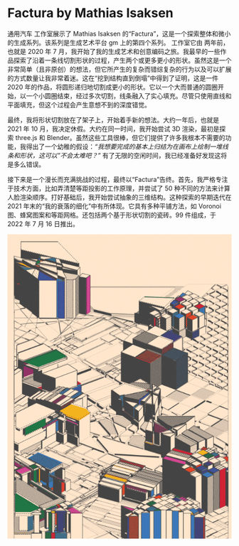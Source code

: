 # Factura by Mathias Isaksen

通用汽车 工作室展示了 Mathias Isaksen 的“Factura”，这是一个探索整体和微小的生成系列。该系列是生成艺术平台 gm 上的第四个系列。 工作室它由 两年前，也就是 2020 年 7 月，我开始了我的生成艺术和创意编码之旅。我最早的一些作品探索了沿着一条线切割形状的过程，产生两个或更多更小的形状。虽然这是一个非常简单（且非原创）的想法，但它所产生的复杂而错综复杂的行为以及可以扩展的方式数量让我非常着迷。这在“挖到结构直到倒塌”中得到了证明，这是一件 2020 年的作品，将圆形递归地切割成更小的形状。它以一个大而普通的圆圈开始，以一个小圆圈结束，经过多次切割，线条融入了实心填充。尽管只使用直线和平面填充，但这个过程会产生意想不到的深度错觉。

最终，我将形状切割放在了架子上，开始着手新的想法。大约一年后，也就是 2021 年 10 月，我决定休假。大约在同一时间，我开始尝试 3D 渲染，最初是探索 three.js 和 Blender。虽然这些工具很棒，但它们提供了许多我根本不需要的功能，我得出了一个幼稚的假设：*“我想要完成的基本上归结为在画布上绘制一堆线条和形状，这可以”不会太难吧？”* 有了无限的空闲时间，我已经准备好发现这将是多么错误。

接下来是一个漫长而充满挑战的过程，最终以“Factura”告终。首先，我严格专注于技术方面，比如弄清楚等距投影的工作原理，并尝试了 50 种不同的方法来计算人脸渲染顺序。打好基础后，我开始尝试抽象的三维结构。这种探索的早期迭代在 2021 年末的“我的衰落的细化”中有所体现。它具有多种平铺方法，如 Voronoi 图、蜂窝图案和等距网格。还包括两个基于形状切割的瓷砖。99 件组成，于 2022 年 7 月 16 日推出。

![NFT](微信截图_20220903193004.png)


